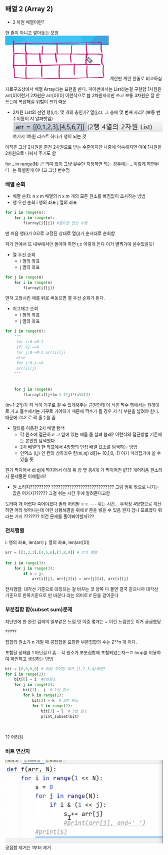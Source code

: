 ## 배열 2 (Array 2)
* 2 차원 배열이란?

한 줄이 아니고 쌓아놓는 모양
![Alt text](image.png)
계란판 계란 한줄로 비교하심

자료구조상에서 배열 Array라는 표현을 쓴다.
파이썬에서는 List라는걸 구현함
1차원은 arr[0]이런거
2차원은 arr[0][0]
이런식으로 씀
2차원까지만 쓰고 보통 3차원은 잘 안쓰는데 복잡해질 위험이 크기 때문

* 2차원 List의 선언
행(i,r): 몇 개의 층인가?
열(j,c): 그 층에 몇 번째 자리?
(보통 변수이름이 저 알파벳임)
![Alt text](image-1.png)
여기서 1차원 리스트 하나가 행이 되는 것

아직은 그냥 2차원을 준건 2차원으로 받는 수준이지만 나중에 익숙해지면 아예 1차원을 2차원으로 나눠서 주기도 함

for _ in range(N)
큰 의미 없이 그냥 횟수만 지정하면 되는 경우에는 _ 이렇게 하면된다
_는 특별한게 아니고 그냥 변수명

### 배열 순회
* 배열 순회: n x m 배열의 n x m 개의 모든 원소를 빠짐없이 조사하는 방법
* 행 우선 순회
    i 행의 좌표
    j 열의 좌표
```python
for i in range(n):
    for j in range(m):
        f(array[i][j]) #필요한 연산 수행
```
맨 처음 행(i)가 0으로 고정된 상태로 열(j)가 순서대로 순회함

저기 안에서 또 내부에서만 돌아야 하면 r,c 이렇게 돈다
이거 별찍기에 쓸수있을듯!

* 열 우선 순회
    * i 행의 좌표
    * j 열의 좌표

```python
for j in range(m)
    for i in range(n)
        f(array[i][j])
```
먼저 고정시킨 애를 뒤로 써놓으면 열 우선 순회가 된다.

* 지그재그 순회
    * i 행의 좌표
    * j 열의 좌표
```python
for i in range(n): 
    """
     for i:0->N-1
     if: %2 ==0
     for j:0->M-1 arr[i][j]
     else
     for j:M-1->0
     arr[i][j]
    """ 


    for j in range(m)
        f(array[i][j+(m-1-2*j)*(i%2)])
```
(m-1-2*j)가 저 식이 거꾸로 갈 수 있게해주는 근원인데 이 식은 짝수 행에서는 원래대로 가고 홀수에서는 거꾸로 가야하기 때문에 짝수가 될 경우 저 식 부분을 날려야 한다.
때문에 i%2 로 짝 홀수를 줌

* 델타를 이용한 2차 배열 탐색
    * 각 원소에 접근하고 그 옆에 있는 애들 좀 살펴 볼래?
    이런식의 접근방법
    기존에는 본인만 탐색했다.
    * 2차 배열의 한 좌표에서 4방향의 인접 배열 요소를 탐색하는 방법
    * 인덱스 (i,j) 인 칸의 상하좌우 칸(ni,nj)
    di[]<- [0,1,0,-1] 
    이거 파리잡기에 쓸 수 있을 듯

뭔가 짝지어서 di dj에 짝지어서 아래 위 양 옆 총4개 가 짝지어진 ij??? 개어려움
뭔소리지
문제풀면 이해될까?

* 뭔 소리지?????????
????????????????????????????
그럼 범위 밖으로 나가는 값은 어카지??????
그걸 쉬는 시간 후에 알려준다고함

도라따 개 어렵다
죽어야겠다
 졸라 어려받
 ㄷㄷ 
--- 쉬는 시간...
무작정 4방향으로 계산하면
어라 벗어나는데 이런 상황해결을 위해 if 문을 넣을 수 있음
뭔지 겁나 모르겠다 뭐라는 거지
???????
이건 문제를 풀어봐야할까???

### 전치행렬
i: 행의 좌표, len(arr)
j: 열의 좌표, len(arr[0])
```python
arr = [[1,2,3],[4,5,6],[7,8,9]] # 3*3 행렬

for i in range(3):
    for j in range(3):
        if i < j:
            arr[i][j], arr[j][i] = arr[j][i], arr[i][j]
```
전치행렬: 대각선 기준으로 대칭되는 걸 바꾸는 것
양쪽 다 돌면 결국 같으니까 대각선 기준으로 한쪽기준으로 만 바꾼다 라는 의미로 if 문을 걸어준다

### 부분집합 합(subset sum)문제
지난번에 한 완전 검색의 일부같은 느낌
엇 이중 몇개는 ~ 이런 느낌인듯
이거 궁금했당

?????

집합의 원소가 n 개일 때 공집합을 포함한 부분집합의 수는 2**n 개 이다.

포함된 상태를 1 아닌걸 0
흠...
각 원소가 부분집합에 포함되었는지ㅡㄹ loop를 이용하여 확인하고 생성하는 방법
```python
bit = [0,0,0,0] # 미리 주어진 애가 {1,2,3,4}라면?
for i in range(2):
    bit[0] = i  #0번원소
    for j in range(2):
        bit[1] - j  # 1번 원소
        for k in range(2):
            bit[2] = k  # 2번 원소
            for l in range(2):
                bit[3] = l  # 3번 원소 
                print_subset(bit)
    
       

```

?? 어려웡

### 비트 연산자

![Alt text](image-2.png)
공집합 제거는 1부터 제거
